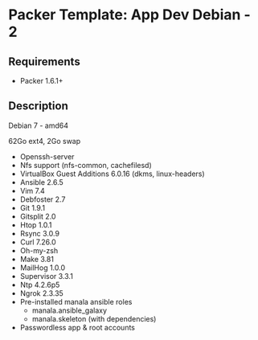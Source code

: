 # Packer Template: App Dev Debian - 2

## Requirements

* Packer 1.6.1+

## Description

Debian 7 - amd64

62Go ext4, 2Go swap

* Openssh-server
* Nfs support (nfs-common, cachefilesd)
* VirtualBox Guest Additions 6.0.16 (dkms, linux-headers)
* Ansible 2.6.5
* Vim 7.4
* Debfoster 2.7
* Git 1.9.1
* Gitsplit 2.0
* Htop 1.0.1
* Rsync 3.0.9
* Curl 7.26.0
* Oh-my-zsh
* Make 3.81
* MailHog 1.0.0
* Supervisor 3.3.1
* Ntp 4.2.6p5
* Ngrok 2.3.35
* Pre-installed manala ansible roles
  * manala.ansible_galaxy
  * manala.skeleton (with dependencies)
* Passwordless app & root accounts
